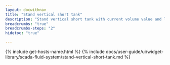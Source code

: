 ```yaml
---
layout: docwithnav
title: "Stand vertical short tank"
description: "Stand vertical short tank with current volume value and level visualizations."
breadcrumbs: "true"
breadcrumbs-steps: "2"
hidetoc: "true"

---
```

{% include get-hosts-name.html %}
{% include docs/user-guide/ui/widget-library/scada-fluid-system/stand-vertical-short-tank.md %}

